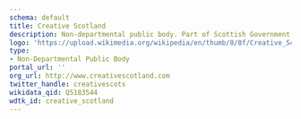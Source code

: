 ```yaml
---
schema: default
title: Creative Scotland
description: Non-departmental public body. Part of Scottish Government
logo: 'https://upload.wikimedia.org/wikipedia/en/thumb/8/8f/Creative_Scotland_logo.svg/1280px-Creative_Scotland_logo.svg.png'
type:
- Non-Departmental Public Body
portal_url: ''
org_url: http://www.creativescotland.com
twitter_handle: creativescots
wikidata_qid: Q5183544
wdtk_id: creative_scotland
---
```

